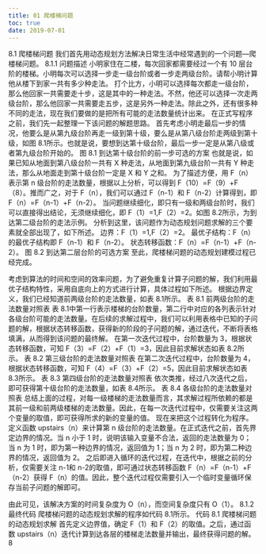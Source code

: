 ```yaml
---
title: 01 爬楼梯问题
toc: true
date: 2019-07-01
---
```

8.1 爬楼梯问题
我们首先用动态规划方法解决日常生活中经常遇到的一个问题—爬楼梯问题。
8.1.1 问题描述
小明家住在二楼，每次回家都需要经过一个有 10 层台阶的楼梯。小明每次可以选择一步走一级台阶或者一步走两级台阶。请帮小明计算他从楼下到家一共有多少种走法。
打个比方，小明可以选择每次都走一级台阶，那么他回家一共需要走十步，这是其中的一种走法。不然，他还可以选择一次走两级台阶，那么他回家一共需要走五步，这是另外一种走法。除此之外，还有很多种不同的走法，现在我们要做的是把所有可能的走法数量统计出来。
在正式写程序之前，我们先一起整理一下该问题的解题思路。
首先考虑小明走最后一步的情况，他要么是从第九级台阶再走一级到第十级，要么是从第八级台阶走两级到第十级，如图 8.1所示。也就是说，要想到达第十级台阶，最后一步一定是从第八级或者第九级台阶开始的。
图 8.1 到达第十级台阶的前一步可选的方案
也就是说，如果已知从地面到第八级台阶一共有 X 种走法，从地面到第九级台阶一共有 Y 种走法，那么从地面走到第十级台阶一定是 X 和 Y 之和。
为了描述方便，用 F（n）表示第 n 级台阶的走法数量，根据以上分析，可以得到 F（10）=F（9）+F（8）。推而广之，对于 F（n），我们可以通过 F（n-1）和 F（n-2）计算得到，即 F（n）=F（n-1）+F（n-2）。
当问题继续细化，即只有一级和两级台阶时，我们可以直接得出结论，无须继续细化，即 F（1）=1,F（2）=2。如图 8.2所示，为到达第二级台阶的走法示例。
分析到这里，该问题作为动态规划问题求解的三个要素就全部出现了，如下所述。
边界：F（1）=1,F（2）=2。
最优子结构：F（n）的最优子结构即 F（n-1）和 F（n-2）。
状态转移函数：F（n）=F（n-1）+F（n-2）。
图 8.2 到达第二层台阶的可选方案
至此，爬楼梯问题的动态规划建模过程已经完成。



考虑到算法的时间和空间的效率问题，为了避免重复计算子问题的解，我们利用最优子结构特性，采用自底向上的方式进行计算，具体过程如下所述。
根据边界定义，我们已经知道前两级台阶的走法数量，如表 8.1所示。
表 8.1 前两级台阶的走法数量对照表
表 8.1中第一行表示楼梯的台阶数量，第二行中对应的各列表示针对各级台阶可能的走法数量。在后续的求解过程中，我们可以利用表格中已知的子问题的解，根据状态转移函数，获得新的阶段的子问题的解，通过迭代，不断将表格填满，从而得到该问题的最终解。
在第一次迭代过程中，台阶数量为 3，根据状态转移函数，可知 F（3）=F（2）+F（1）=3，因此目前求解状态如表 8.2所示。
表 8.2 第三级台阶的走法数量对照表
在第二次迭代过程中，台阶数量为 4，根据状态转移函数，可知 F（4）=F（3）+F（2）=5，因此目前求解状态如表 8.3所示。
表 8.3 第四级台阶的走法数量对照表
依次类推，经过八次迭代之后，即可获得第十级台阶的走法数量，如表 8.4所示。
表 8.4 各级台阶的走法数量对照表
总结上面的过程，对每一级楼梯的走法数量而言，其求解过程所依赖的都是其前一级和前两级楼梯的走法数量。因此，在每一次迭代过程中，仅需要关注这两个变量的取值，即可获得所求的新的变量的值。
现在来把这个过程转化为程序。
定义函数 upstairs（n）来计算第 n 级台阶的走法数量。在正式迭代之前，首先界定边界的情况。当 n 小于 1 时，说明该输入变量不合法，返回的走法数量为 0；当 n 为 1 时，即为第一种边界的情况，返回值为 1；当 n 为 2 时，即为第二种边界的情况，返回值为 2。
之后即进入循环的迭代过程，在迭代中，根据之前的分析，仅需要关注 n-1和 n-2的取值，即可通过状态转移函数 F（n）=F（n-1）+F（n-2）获得 F（n）的值。因此，整个迭代过程仅需要引入一个临时变量循环保存当前子问题的解即可。



由此可见，该解决方案的时间复杂度为 O（n），而空间复杂度只有 O（1）。
8.1.2 最终代码
爬楼梯问题的动态规划求解的程序如代码 8.1所示。
代码 8.1 爬楼梯问题的动态规划求解
首先定义边界值，确定 F（1）和 F（2）的取值。之后，通过函数 upstairs（n）迭代计算到达各层的楼梯走法数量并输出，最终获得问题的解。
8

